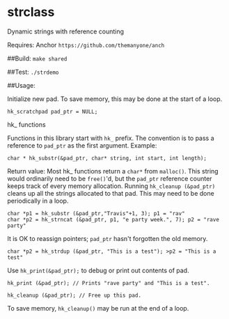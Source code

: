 # strclass
Dynamic strings with reference counting

Requires: Anchor `https://github.com/themanyone/anch`

##Build:
`make shared`

##Test:
`./strdemo`

##Usage:

Initialize new pad. To save memory, this may be done at the start of a loop.

`hk_scratchpad pad_ptr = NULL;`

hk_ functions

Functions in this library start with `hk_` prefix. The convention is to pass a reference to `pad_ptr` as the first argument.
Example:

`char * hk_substr(&pad_ptr, char* string, int start, int length);`

Return value: Most hk_ functions return a `char*` from `malloc()`. This string would ordinarily need to be `free()`'d, but the `pad_ptr` reference counter keeps track of every memory allocation. Running `hk_cleanup (&pad_ptr)` cleans up all the strings allocated to that pad. This may need to be done periodically in a loop.

```
char *p1 = hk_substr (&pad_ptr,"Travis"+1, 3); p1 = "rav"
char *p2 = hk_strncat (&pad_ptr, p1, "e party week.", 7); p2 = "rave party"
```

It is OK to reassign pointers; `pad_ptr` hasn't forgotten the old memory.

`char *p2 = hk_strdup (&pad_ptr, "This is a test"); >p2 = "This is a test"`

Use `hk_print(&pad_ptr);` to debug or print out contents of pad.

`hk_print (&pad_ptr); // Prints "rave party" and "This is a test".`

`hk_cleanup (&pad_ptr); // Free up this pad.`

To save memory, `hk_cleanup()` may be run at the end of a loop.
